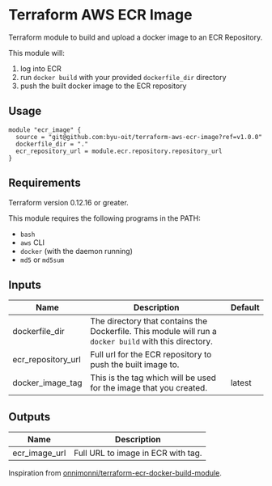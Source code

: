 # Terraform AWS ECR Image
Terraform module to build and upload a docker image to an ECR Repository.

This module will:
1. log into ECR
2. run `docker build` with your provided `dockerfile_dir` directory
3. push the built docker image to the ECR repository

## Usage
```hcl
module "ecr_image" {
  source = "git@github.com:byu-oit/terraform-aws-ecr-image?ref=v1.0.0"
  dockerfile_dir = "."
  ecr_repository_url = module.ecr.repository.repository_url
}
```

## Requirements
Terraform version 0.12.16 or greater.

This module requires the following programs in the PATH:
* `bash`
* `aws` CLI
* `docker` (with the daemon running)
* `md5` or `md5sum`

## Inputs
| Name | Description | Default |
| --- | --- | --- |
| dockerfile_dir | The directory that contains the Dockerfile. This module will run a `docker build` with this directory. | |
| ecr_repository_url | Full url for the ECR repository to push the built image to. | |
| docker_image_tag | This is the tag which will be used for the image that you created. | latest |

## Outputs
| Name | Description |
| --- | --- |
| ecr_image_url | Full URL to image in ECR with tag. |


Inspiration from [onnimonni/terraform-ecr-docker-build-module](https://github.com/onnimonni/terraform-ecr-docker-build-module).